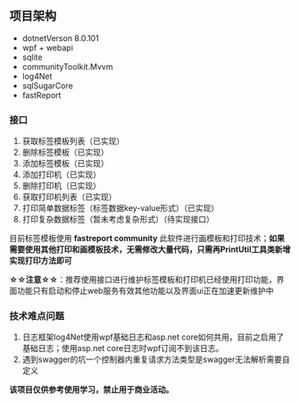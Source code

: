 ## 项目架构



- dotnetVerson 8.0.101
- wpf + webapi
- sqlite
- communityToolkit.Mvvm
- log4Net
- sqlSugarCore
- fastReport







### 接口

1. 获取标签模板列表（已实现）
2. 删除标签模板（已实现）
3. 添加标签模板（已实现）
4. 添加打印机（已实现）
5. 删除打印机（已实现）
6. 获取打印机列表（已实现）
7. 打印简单数据标签（标签数据key-value形式）（已实现）
8. 打印复杂数据标签（暂未考虑复杂形式）（待实现接口）





目前标签模板使用 **fastreport community** 此软件进行画模板和打印技术；**如果需要使用其他打印和画模板技术，无需修改大量代码，只需再PrintUtil工具类新增实现打印方法即可**



**☆☆注意☆☆**：推荐使用接口进行维护标签模板和打印机已经使用打印功能，界面功能只有启动和停止web服务有效其他功能以及界面ui正在加速更新维护中





### 技术难点问题

1. 日志框架log4Net使用wpf基础日志和asp.net core如何共用，目前之启用了基础日志；使用asp.net core日志时wpf订阅不到该日志。
2. 遇到swagger的坑一个控制器内重复请求方法类型是swagger无法解析需要自定义





**该项目仅供参考使用学习，禁止用于商业活动。**